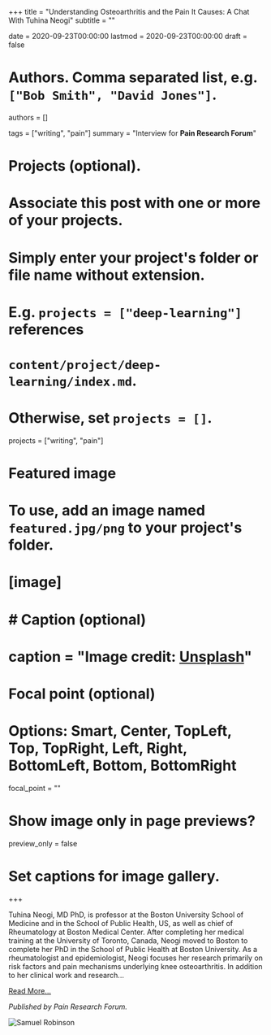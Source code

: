 +++
title = "Understanding Osteoarthritis and the Pain It Causes: A Chat With Tuhina Neogi"
subtitle = ""

date = 2020-09-23T00:00:00
lastmod = 2020-09-23T00:00:00
draft = false

# Authors. Comma separated list, e.g. `["Bob Smith", "David Jones"]`.
authors = []

tags = ["writing", "pain"]
summary = "Interview for **Pain Research Forum**"

# Projects (optional).
#   Associate this post with one or more of your projects.
#   Simply enter your project's folder or file name without extension.
#   E.g. `projects = ["deep-learning"]` references 
#   `content/project/deep-learning/index.md`.
#   Otherwise, set `projects = []`.
projects = ["writing", "pain"]

# Featured image
# To use, add an image named `featured.jpg/png` to your project's folder. 
# [image]
#   # Caption (optional)
#   caption = "Image credit: [**Unsplash**](https://unsplash.com/photos/CpkOjOcXdUY)"

  # Focal point (optional)
  # Options: Smart, Center, TopLeft, Top, TopRight, Left, Right, BottomLeft, Bottom, BottomRight
  focal_point = ""

  # Show image only in page previews?
  preview_only = false

# Set captions for image gallery.

+++

Tuhina Neogi, MD PhD, is professor at the Boston University School of Medicine and in the School of Public Health, US, as well as chief of Rheumatology at Boston Medical Center. After completing her medical training at the University of Toronto, Canada, Neogi moved to Boston to complete her PhD in the School of Public Health at Boston University. As a rheumatologist and epidemiologist, Neogi focuses her research primarily on risk factors and pain mechanisms underlying knee osteoarthritis. In addition to her clinical work and research...

[Read More...](https://www.painresearchforum.org/forums/interview/151206-understanding-osteoarthritis-and-pain-it-causes-chat-tuhina-neogi)

*Published by Pain Research Forum.*

![Samuel Robinson](/img/Neogi_Tuhina.DKW-ACR.jpg)
